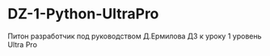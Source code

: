 # DZ-1-Python-UltraPro

Питон разработчик под руководством Д.Ермилова
ДЗ к уроку 1 уровень Ultra Pro
